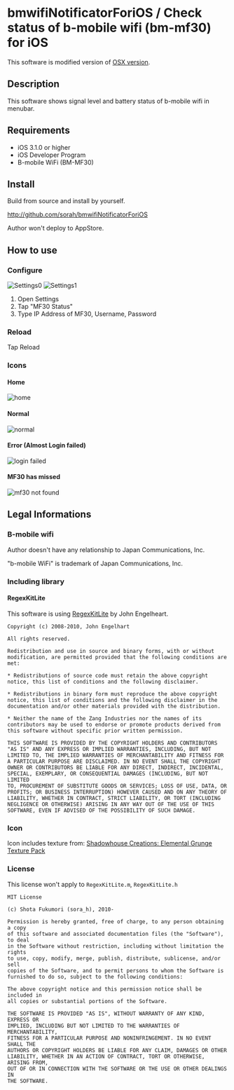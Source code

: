 # bmwifiNotificatorForiOS / Check status of b-mobile wifi (bm-mf30) for iOS

This software is modified version of [OSX version](http://github.com/sorah/bmwifiNotificator).

## Description

This software shows signal level and battery status of b-mobile wifi in menubar.

## Requirements

* iOS 3.1.0 or higher
* iOS Developer Program
* B-mobile WiFi (BM-MF30)

## Install

Build from source and install by yourself.

<http://github.com/sorah/bmwifiNotificatorForiOS>

Author won't deploy to AppStore.

## How to use

### Configure

![Settings0](http://gyazo.com/5934080e910f587a5940b74282a39721.png)
![Settings1](http://gyazo.com/3f0d707ffad29c49f07410c2ab83f717.png)

1. Open Settings
2. Tap "MF30 Status"
3. Type IP Address of MF30, Username, Password

### Reload

Tap Reload

### Icons

#### Home

![home](http://gyazo.com/f29a0430df7c0680d74591480563757e.png)

#### Normal

![normal](http://gyazo.com/241f1f012a04506d0153f42a124f7f4b.png)

#### Error (Almost Login failed)

![login failed](http://gyazo.com/c47161399399a52e0cf8b429b1bbd758.png)

#### MF30 has missed

![mf30 not found](http://gyazo.com/315dfbf24d3c5029fb6aba51e5ad7bc5.png)

## Legal Informations

### B-mobile wifi

Author doesn't have any relationship to Japan Communications, Inc.

"b-mobile WiFi" is trademark of Japan Communications, Inc.

### Including library

#### RegexKitLite

This software is using [RegexKitLite](http://regexkit.sourceforge.net/) by John Engelheart.

    Copyright (c) 2008-2010, John Engelhart

    All rights reserved.

    Redistribution and use in source and binary forms, with or without
    modification, are permitted provided that the following conditions are met:

    * Redistributions of source code must retain the above copyright
    notice, this list of conditions and the following disclaimer.

    * Redistributions in binary form must reproduce the above copyright
    notice, this list of conditions and the following disclaimer in the
    documentation and/or other materials provided with the distribution.

    * Neither the name of the Zang Industries nor the names of its
    contributors may be used to endorse or promote products derived from
    this software without specific prior written permission.

    THIS SOFTWARE IS PROVIDED BY THE COPYRIGHT HOLDERS AND CONTRIBUTORS
    "AS IS" AND ANY EXPRESS OR IMPLIED WARRANTIES, INCLUDING, BUT NOT
    LIMITED TO, THE IMPLIED WARRANTIES OF MERCHANTABILITY AND FITNESS FOR
    A PARTICULAR PURPOSE ARE DISCLAIMED. IN NO EVENT SHALL THE COPYRIGHT
    OWNER OR CONTRIBUTORS BE LIABLE FOR ANY DIRECT, INDIRECT, INCIDENTAL,
    SPECIAL, EXEMPLARY, OR CONSEQUENTIAL DAMAGES (INCLUDING, BUT NOT LIMITED
    TO, PROCUREMENT OF SUBSTITUTE GOODS OR SERVICES; LOSS OF USE, DATA, OR
    PROFITS; OR BUSINESS INTERRUPTION) HOWEVER CAUSED AND ON ANY THEORY OF
    LIABILITY, WHETHER IN CONTRACT, STRICT LIABILITY, OR TORT (INCLUDING
    NEGLIGENCE OR OTHERWISE) ARISING IN ANY WAY OUT OF THE USE OF THIS
    SOFTWARE, EVEN IF ADVISED OF THE POSSIBILITY OF SUCH DAMAGE.

### Icon

Icon includes texture from: [Shadowhouse Creations: Elemental Grunge Texture Pack](http://shadowhousecreations.blogspot.com/2010/01/elemental-grunge-texture-pack.html)

### License

This license won't apply to `RegexKitLite.m`, `RegexKitLite.h`

    MIT License

    (c) Shota Fukumori (sora_h), 2010-

    Permission is hereby granted, free of charge, to any person obtaining a copy
    of this software and associated documentation files (the "Software"), to deal
    in the Software without restriction, including without limitation the rights
    to use, copy, modify, merge, publish, distribute, sublicense, and/or sell
    copies of the Software, and to permit persons to whom the Software is
    furnished to do so, subject to the following conditions:

    The above copyright notice and this permission notice shall be included in
    all copies or substantial portions of the Software.

    THE SOFTWARE IS PROVIDED "AS IS", WITHOUT WARRANTY OF ANY KIND, EXPRESS OR
    IMPLIED, INCLUDING BUT NOT LIMITED TO THE WARRANTIES OF MERCHANTABILITY,
    FITNESS FOR A PARTICULAR PURPOSE AND NONINFRINGEMENT. IN NO EVENT SHALL THE
    AUTHORS OR COPYRIGHT HOLDERS BE LIABLE FOR ANY CLAIM, DAMAGES OR OTHER
    LIABILITY, WHETHER IN AN ACTION OF CONTRACT, TORT OR OTHERWISE, ARISING FROM,
    OUT OF OR IN CONNECTION WITH THE SOFTWARE OR THE USE OR OTHER DEALINGS IN
    THE SOFTWARE.
